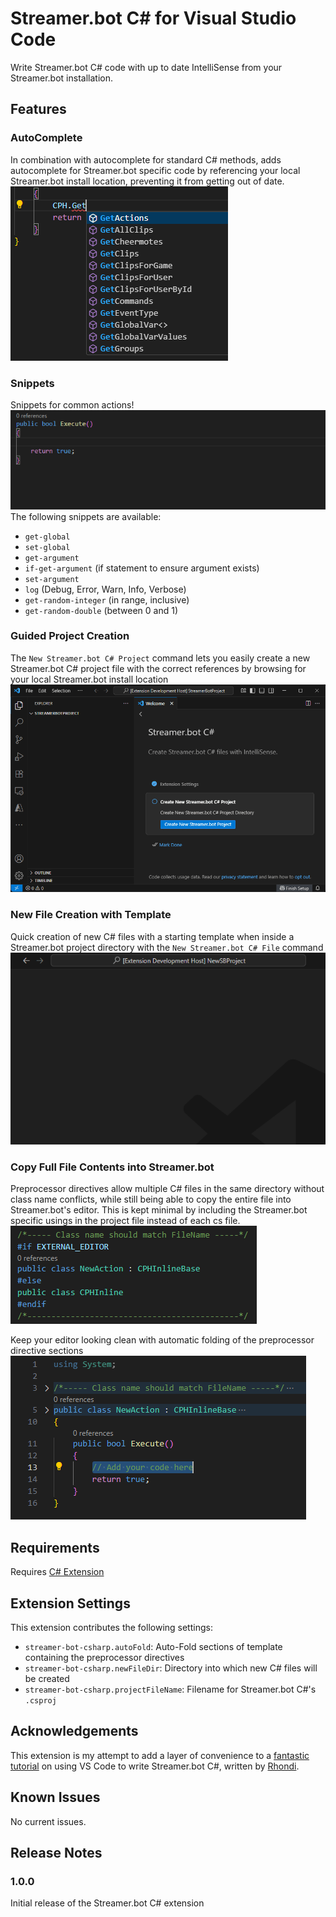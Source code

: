 # Streamer.bot C# for Visual Studio Code
Write Streamer.bot C# code with up to date IntelliSense from your Streamer.bot installation.  

## Features
### AutoComplete
In combination with autocomplete for standard C# methods, adds autocomplete for Streamer.bot specific code by referencing your local Streamer.bot install location, preventing it from getting out of date.  
![Screenshot showing a Streamer.bot specific autocomplete dropdown in VS Code](media/readme/csharp_autocomplete.png)  

### Snippets
Snippets for common actions!  
![Animation of snippets being used to get an argument, get a global, and set a global](media/readme/snippet_example.gif)  
The following snippets are available:  
- `get-global`
- `set-global`
- `get-argument`
- `if-get-argument` (if statement to ensure argument exists)
- `set-argument`
- `log` (Debug, Error, Warn, Info, Verbose)
- `get-random-integer` (in range, inclusive)
- `get-random-double` (between 0 and 1)

### Guided Project Creation
The `New Streamer.bot C# Project` command lets you easily create a new Streamer.bot C# project file with the correct references by browsing for your local Streamer.bot install location  
![Animation of creating a new Streamer.bot C# project by browsing for Streamer.bot's installation](media/readme/command_new_sb_proj_example.gif)

### New File Creation with Template
Quick creation of new C# files with a starting template when inside a Streamer.bot project directory with the `New Streamer.bot C# File` command
![Animation of creating a new Streamer.bot file via the New Streamer.bot C# File command](media/readme/new_file_example.gif)

### Copy Full File Contents into Streamer.bot
Preprocessor directives allow multiple C# files in the same directory without class name conflicts, while still being able to copy the entire file into Streamer.bot's editor. 
This is kept minimal by including the Streamer.bot specific usings in the project file instead of each cs file.  
![Section of code showing preprocessor directives to use a unique class name when editing in VS Code](media/readme/preprocessor_directives_section.png)

Keep your editor looking clean with automatic folding of the preprocessor directive sections  
![Screenshot of the new Streamer.bot C# file with the preprocessor directives sections hidden by folding rules](media/readme/folded_new_file.png)

## Requirements

Requires [C# Extension](https://marketplace.visualstudio.com/items?itemName=ms-dotnettools.csharp)

## Extension Settings
This extension contributes the following settings:

- `streamer-bot-csharp.autoFold`: Auto-Fold sections of template containing the preprocessor directives
- `streamer-bot-csharp.newFileDir`: Directory into which new C# files will be created
- `streamer-bot-csharp.projectFileName`: Filename for Streamer.bot C#'s `.csproj`

## Acknowledgements
This extension is my attempt to add a layer of convenience to a [fantastic tutorial](https://rondhi.com/docs/cSharpStreamerBot/tutorial/) on using VS Code to write Streamer.bot C#, written by [Rhondi](https://www.twitch.tv/rondhi).

## Known Issues

No current issues.

## Release Notes
### 1.0.0

Initial release of the Streamer.bot C# extension